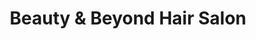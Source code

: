 ---
title: "Beauty & Beyond Hair Salon"
url: /ramseur/beauty-und-beyond-hair-salon/
shop: Kosmetik
---